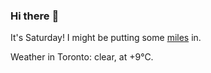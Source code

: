 ### Hi there :wave:

It's Saturday! I might be putting some [miles](https://www.strava.com/athletes/889963) in.

Weather in Toronto: clear, at +9°C.
